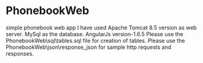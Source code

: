 # PhonebookWeb
simple phonebook web app
I have used Apache Tomcat 8.5 version as web server.
MySql as the database.
AngularJs version-1.6.5
Please use the PhonebookWeb\sql\tables.sql file for creation of tables.
Please use the PhonebookWeb\json\response_json for sample http requests and responses.
